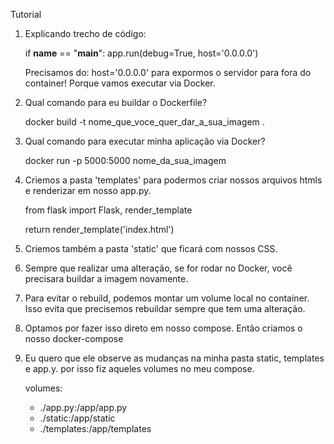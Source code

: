 Tutorial

1. Explicando trecho de código:

    if __name__ == "__main__":
        app.run(debug=True, host='0.0.0.0')

    Precisamos do: host='0.0.0.0' para expormos o servidor para fora do container!
    Porque vamos executar via Docker.

2. Qual comando para eu buildar o Dockerfile?

    docker build -t nome_que_voce_quer_dar_a_sua_imagem .

3. Qual comando para executar minha aplicação via Docker?

    docker run -p 5000:5000 nome_da_sua_imagem

4. Criemos a pasta 'templates' para podermos criar nossos arquivos htmls e renderizar em nosso app.py.

    from flask import Flask, render_template

    return render_template('index.html')

5. Criemos também a pasta 'static' que ficará com nossos CSS.

6. Sempre que realizar uma alteração, se for rodar no Docker, você precisara buildar a imagem novamente.

7. Para evitar o rebuild, podemos montar um volume local no container. Isso evita que precisemos rebuildar sempre que tem uma alteração.

8. Optamos por fazer isso direto em nosso compose. Então criamos o nosso docker-compose

9. Eu quero que ele observe as mudanças na minha pasta static, templates e app.y. por isso fiz aqueles volumes no meu compose.

    volumes:
      - ./app.py:/app/app.py
      - ./static:/app/static
      - ./templates:/app/templates